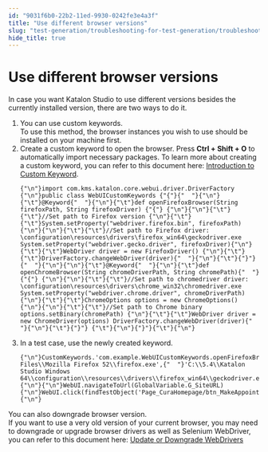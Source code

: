 ```yaml
---
id: "9031f6b0-22b2-11ed-9930-0242fe3e4a3f"
title: "Use different browser versions"
slug: "test-generation/troubleshooting-for-test-generation/troubleshoot-web-automated-testing/use-different-browser-versions"
hide_title: true
---
```


# <a id="troubleshooting-2011" class="anchor_top_offset"/><a id="ariaid-title1" class="anchor_top_offset"/>Use different browser versions

<p xmlns="http://www.w3.org/1999/xhtml" className="shortdesc">In case you want Katalon Studio to use different versions besides the currently installed version, there are two ways to do it.</p> 
<div xmlns="http://www.w3.org/1999/xhtml" className="bodydiv troubleSolution"><section className="section remedy"><ol className="ol steps"><li className="li step stepexpand"><span className="ph cmd">You can use custom keywords.</span><div className="itemgroup info">To use this method, the browser instances you wish to use should be installed on your machine first.</div></li><li className="li step stepexpand"><span className="ph cmd">Create a custom keyword to open the browser. Press <strong className="ph b">Ctrl + Shift + O</strong> to automatically import necessary packages. To learn more about creating a custom keyword, you can refer to this document here: <a className="xref" href="/test-generation/keywords/custom-keywords/introduction-to-custom-keywords#id_2">Introduction to Custom Keyword</a>.</span><div className="itemgroup stepxmp">
          <pre className="pre codeblock"><code>{"\n"}import com.kms.katalon.core.webui.driver.DriverFactory {"\n"}public class WebUICustomKeywords {"{"}{"  "}{"\n"}{"\t"}@Keyword{"  "}{"\n"}{"\t"}def openFirefoxBrowser(String firefoxPath, String firefoxDriver) {"{"} {"\n"}{"\n"}{"\t"}{"\t"}//Set path to Firefox version {"\n"}{"\t"}{"\t"}System.setProperty("webdriver.firefox.bin", firefoxPath) {"\n"}{"\n"}{"\t"}{"\t"}//Set path to Firefox driver: \configuration\resources\drivers\firefox_win64\geckodriver.exe System.setProperty("webdriver.gecko.driver", firefoxDriver){"\n"}{"\t"}{"\t"}WebDriver driver = new FirefoxDriver() {"\n"}{"\t"}{"\t"}DriverFactory.changeWebDriver(driver){"  "}{"\n"}{"\t"}{"}"}{"  "}{"\n"}{"\n"}{"\t"}@Keyword{"  "}{"\n"}{"\t"}def openChromeBrowser(String chromeDriverPath, String chromePath){"  "}{"{"} {"\n"}{"\n"}{"\t"}{"\t"}//Set path to chromedriver driver: \configuration\resources\drivers\chrome_win32\chromedriver.exe System.setProperty("webdriver.chrome.driver", chromeDriverPath) {"\n"}{"\t"}{"\t"}ChromeOptions options = new ChromeOptions() {"\n"}{"\n"}{"\t"}{"\t"}//Set path to Chrome binary options.setBinary(chromePath) {"\n"}{"\t"}{"\t"}WebDriver driver = new ChromeDriver(options) DriverFactory.changeWebDriver(driver){"  "}{"\n"}{"\t"}{"}"} {"\t"}{"\n"}{"}"}{"\t"}{"\n"}</code></pre>
        </div></li><li className="li step stepexpand"><span className="ph cmd">In a test case, use the newly created keyword.</span><div className="itemgroup stepxmp">
          <pre className="pre codeblock"><code>{"\n"}CustomKeywords.'com.example.WebUICustomKeywords.openFirefoxBrowser'('C:\\Program Files\\Mozilla Firefox 52\\firefox.exe',{"  "}'C:\\5.4\\Katalon Studio Windows 64\\configuration\\resources\\drivers\\firefox_win64\\geckodriver.exe'){"\n"}{"\n"}WebUI.navigateToUrl(GlobalVariable.G_SiteURL) {"\n"}WebUI.click(findTestObject('Page_CuraHomepage/btn_MakeAppointment')){"\n"}</code></pre>
        </div></li></ol></section></div>
<div xmlns="http://www.w3.org/1999/xhtml" className="bodydiv troubleSolution"><section className="section remedy"><div className="li step p"><span className="ph cmd">You can also downgrade browser version.</span><div className="itemgroup info">If you want to use a very old version of your current browser, you may need to downgrade or upgrade browser drivers as well as Selenium WebDriver, you can refer to this document here: <a className="xref" href="/test-generation/manage-projects/set-up-projects/web-testing/handle-webdrivers/upgrade-or-downgrade-webdrivers">Update or Downgrade WebDrivers</a></div></div></section></div>
